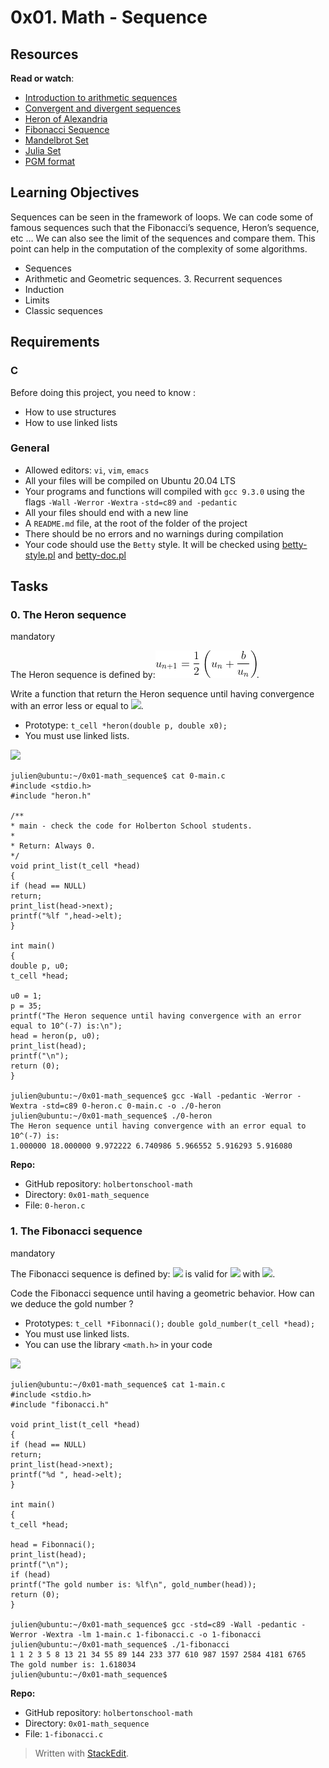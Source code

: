 # 0x01. Math - Sequence

## Resources

**Read or watch**:

-   [Introduction to arithmetic sequences](https://intranet.hbtn.io/rltoken/HE3Db5Rs1JDBzcRMBKjGUA "Introduction to arithmetic sequences")
-   [Convergent and divergent sequences](https://intranet.hbtn.io/rltoken/DQqlMOpQXpyYHhgkks_zgg "Convergent and divergent sequences")
-   [Heron of Alexandria](https://intranet.hbtn.io/rltoken/CAVXNxR1bQ86BzNHAOYi5A "Heron of Alexandria ")
-   [Fibonacci Sequence](https://intranet.hbtn.io/rltoken/seeZAle1Wkbx7DTNH3_iag "Fibonacci Sequence")
-   [Mandelbrot Set](https://intranet.hbtn.io/rltoken/DN5HZE5g8C-BzoRyZKlDRQ "Mandelbrot Set")
-   [Julia Set](https://intranet.hbtn.io/rltoken/W070Wc4ukmMceHwpVQ82_A "Julia Set")
-   [PGM format](https://intranet.hbtn.io/rltoken/TZ_KgwpPtOY8vWNm65A0AA "PGM format")
## Learning Objectives

Sequences can be seen in the framework of loops. We can code some of famous sequences such that the Fibonacci’s sequence, Heron’s sequence, etc … We can also see the limit of the sequences and compare them. This point can help in the computation of the complexity of some algorithms.

-   Sequences
-   Arithmetic and Geometric sequences. 3. Recurrent sequences
-   Induction
-   Limits
-   Classic sequences

## Requirements

### C

Before doing this project, you need to know :

-   How to use structures
-   How to use linked lists

### General

-   Allowed editors:  `vi`,  `vim`,  `emacs`
-   All your files will be compiled on Ubuntu 20.04 LTS
-   Your programs and functions will compiled with  `gcc 9.3.0`  using the flags  `-Wall`  `-Werror`  `-Wextra`  `-std=c89`  `and -pedantic`
-   All your files should end with a new line
-   A  `README.md`  file, at the root of the folder of the project
-   There should be no errors and no warnings during compilation
-   Your code should use the  `Betty`  style. It will be checked using  [betty-style.pl](https://github.com/holbertonschool/Betty/blob/master/betty-style.pl "betty-style.pl")  and  [betty-doc.pl](https://github.com/holbertonschool/Betty/blob/master/betty-doc.pl "betty-doc.pl")
## Tasks

### 0. The Heron sequence

mandatory

The Heron sequence is defined by:![](images/heron_s.gif).

Write a function that return the Heron sequence until having convergence with an error less or equal to  ![](https://holbertonintranet.s3.amazonaws.com/uploads/medias/2021/4/cd8f730397a1464a98ed0da9ebc7a5c98eb02847.gif?X-Amz-Algorithm=AWS4-HMAC-SHA256&X-Amz-Credential=AKIARDDGGGOUWMNL5ANN%2F20210808%2Fus-east-1%2Fs3%2Faws4_request&X-Amz-Date=20210808T131009Z&X-Amz-Expires=86400&X-Amz-SignedHeaders=host&X-Amz-Signature=4e655ed59711c011b52fa8b28f721bf59c0789049aa086d08c7629626d45ed63).

-   Prototype:  `t_cell *heron(double p, double x0);`
-   You must use linked lists.

![](https://es.wikipedia.org/wiki/Her%C3%B3n_de_Alejandr%C3%ADa#/media/Archivo:Hero_of_Alexandria.png)

```
julien@ubuntu:~/0x01-math_sequence$ cat 0-main.c
#include <stdio.h>
#include "heron.h"

/**
* main - check the code for Holberton School students.
*
* Return: Always 0.
*/
void print_list(t_cell *head)
{
if (head == NULL)
return;
print_list(head->next);
printf("%lf ",head->elt);
}

int main()
{
double p, u0;
t_cell *head;

u0 = 1;
p = 35;
printf("The Heron sequence until having convergence with an error equal to 10^(-7) is:\n");
head = heron(p, u0);
print_list(head);
printf("\n");
return (0);
}

julien@ubuntu:~/0x01-math_sequence$ gcc -Wall -pedantic -Werror -Wextra -std=c89 0-heron.c 0-main.c -o ./0-heron
julien@ubuntu:~/0x01-math_sequence$ ./0-heron
The Heron sequence until having convergence with an error equal to 10^(-7) is:
1.000000 18.000000 9.972222 6.740986 5.966552 5.916293 5.916080

```

**Repo:**

-   GitHub repository:  `holbertonschool-math`
-   Directory:  `0x01-math_sequence`
-   File:  `0-heron.c`

### 1. The Fibonacci sequence

mandatory

The Fibonacci sequence is defined by:  ![](https://holbertonintranet.s3.amazonaws.com/uploads/medias/2021/4/110437a37dbe613d36660d97b489f056fbd778c6.gif?X-Amz-Algorithm=AWS4-HMAC-SHA256&X-Amz-Credential=AKIARDDGGGOUWMNL5ANN%2F20210808%2Fus-east-1%2Fs3%2Faws4_request&X-Amz-Date=20210808T131010Z&X-Amz-Expires=86400&X-Amz-SignedHeaders=host&X-Amz-Signature=a4fa19959de43a32c2f91e73295d47018734305376ff9fdd36d2027420b087a5)  is valid for  ![](https://holbertonintranet.s3.amazonaws.com/uploads/medias/2021/4/537a89bf5a9dc0c1a0423a14c1bc2b6be3413036.gif?X-Amz-Algorithm=AWS4-HMAC-SHA256&X-Amz-Credential=AKIARDDGGGOUWMNL5ANN%2F20210808%2Fus-east-1%2Fs3%2Faws4_request&X-Amz-Date=20210808T131010Z&X-Amz-Expires=86400&X-Amz-SignedHeaders=host&X-Amz-Signature=87a314461c17e7fcb570a78fb418a3f5a84211986d8855af2359a3129b2e3a56)  with  ![](https://holbertonintranet.s3.amazonaws.com/uploads/medias/2021/4/63c186567e4bea935000d5fb5b599d51d3135439.gif?X-Amz-Algorithm=AWS4-HMAC-SHA256&X-Amz-Credential=AKIARDDGGGOUWMNL5ANN%2F20210808%2Fus-east-1%2Fs3%2Faws4_request&X-Amz-Date=20210808T131010Z&X-Amz-Expires=86400&X-Amz-SignedHeaders=host&X-Amz-Signature=83725a50235dbcb8363d2295979f05ce4142018c19e86a5654e3fe177a9e06f0).

Code the Fibonacci sequence until having a geometric behavior. How can we deduce the gold number ?

-   Prototypes:  `t_cell *Fibonnaci();`  `double gold_number(t_cell *head);`
-   You must use linked lists.
-   You can use the library  `<math.h>`  in your code

![](https://holbertonintranet.s3.amazonaws.com/uploads/medias/2021/4/c650561f7c7cb6245956ce7940e0643352ddb74c.jpg?X-Amz-Algorithm=AWS4-HMAC-SHA256&X-Amz-Credential=AKIARDDGGGOUWMNL5ANN%2F20210808%2Fus-east-1%2Fs3%2Faws4_request&X-Amz-Date=20210808T131010Z&X-Amz-Expires=86400&X-Amz-SignedHeaders=host&X-Amz-Signature=215abdb381e390bc70d4b2ccd295c0d5b944dfbcdc52c2c4dd292c44562c41a1)

```
julien@ubuntu:~/0x01-math_sequence$ cat 1-main.c
#include <stdio.h>
#include "fibonacci.h"

void print_list(t_cell *head)
{
if (head == NULL)
return;
print_list(head->next);
printf("%d ", head->elt);
}

int main()
{
t_cell *head;

head = Fibonnaci();
print_list(head);
printf("\n");
if (head)
printf("The gold number is: %lf\n", gold_number(head));
return (0);
}

julien@ubuntu:~/0x01-math_sequence$ gcc -std=c89 -Wall -pedantic -Werror -Wextra -lm 1-main.c 1-fibonacci.c -o 1-fibonacci
julien@ubuntu:~/0x01-math_sequence$ ./1-fibonacci
1 1 2 3 5 8 13 21 34 55 89 144 233 377 610 987 1597 2584 4181 6765
The gold number is: 1.618034
julien@ubuntu:~/0x01-math_sequence$

```

**Repo:**

-   GitHub repository:  `holbertonschool-math`
-   Directory:  `0x01-math_sequence`
-   File:  `1-fibonacci.c`

> Written with [StackEdit](https://stackedit.io/).

